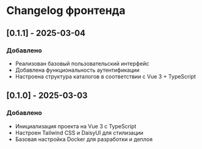 # Changelog фронтенда

## [0.1.1] - 2025-03-04
### Добавлено
- Реализован базовый пользовательский интерфейс
- Добавлена функциональность аутентификации
- Настроена структура каталогов в соответствии с Vue 3 + TypeScript

## [0.1.0] - 2025-03-03
### Добавлено
- Инициализация проекта на Vue 3 с TypeScript
- Настроен Tailwind CSS и DaisyUI для стилизации
- Базовая настройка Docker для разработки и деплоя 